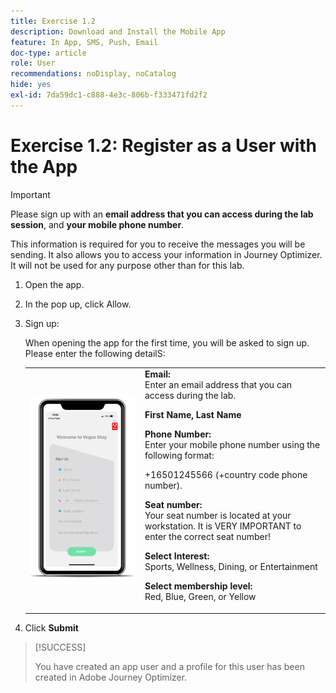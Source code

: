 ```yaml
---
title: Exercise 1.2
description: Download and Install the Mobile App
feature: In App, SMS, Push, Email
doc-type: article
role: User
recommendations: noDisplay, noCatalog
hide: yes
exl-id: 7da59dc1-c888-4e3c-806b-f333471fd2f2
---
```

# Exercise 1.2: Register as a User with the App

>[!IMPORTANT]
>Please sign up with an **email address that you can access during the lab session**, and **your mobile phone number**. 
>
> This information is required for you to receive the messages you will be sending. It also allows you to access your information in Journey Optimizer. It will not be used for any purpose other than for this lab.

1.  Open the app.
1.  In the pop up, click Allow.
1.  Sign up: 

    When opening the app for the first time, you will be asked to sign up. Please enter the following detailS:

    <table>
    <tr>
    <td>
    <div>
    <img alt="App registrtaion" src="../assets/1-2.png"/> 
    </div>
    </td>
    <td>
    <strong>Email: </strong><br>Enter an email address that you can access during the lab.
    </p><p>
    <strong>First Name, Last Name </strong>
    </p><p>
    <strong>Phone Number: </strong> <br>Enter your mobile phone number using the following format: 
    <p>+16501245566 (+country code phone number).
    </p><p>
    <strong>Seat number: </strong><br>Your seat number is located at your workstation. It is VERY IMPORTANT to enter the correct seat number!
    </p><p>
    <strong>Select Interest: </strong></br>Sports, Wellness, Dining, or Entertainment
    </p><p>
    <strong>Select membership level: </strong></br>Red, Blue, Green, or Yellow</p>
    </td>
    </tr>
    </table>

1. Click **Submit**

>[!SUCCESS]
>
>You have created an app user and a profile for this user has been created in Adobe Journey Optimizer.
>

